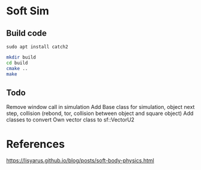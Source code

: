# Soft Sim

## Build code

`sudo apt install catch2`

```bash
mkdir build
cd build
cmake ..
make
```

## Todo

Remove window call in simulation
Add Base class for simulation, object
next step, collision (rebond, tor, collision between object and square object)
Add classes to convert Own vector class to sf::VectorU2

# References

https://lisyarus.github.io/blog/posts/soft-body-physics.html
